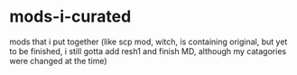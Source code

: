 # mods-i-curated
mods that i put together (like scp mod, witch, is containing original, but yet to be finished, i still gotta add resh1 and finish MD, although my catagories were changed at the time)
